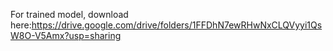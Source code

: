 For trained model, download here:https://drive.google.com/drive/folders/1FFDhN7ewRHwNxCLQVyyi1QsW8O-V5Amx?usp=sharing
